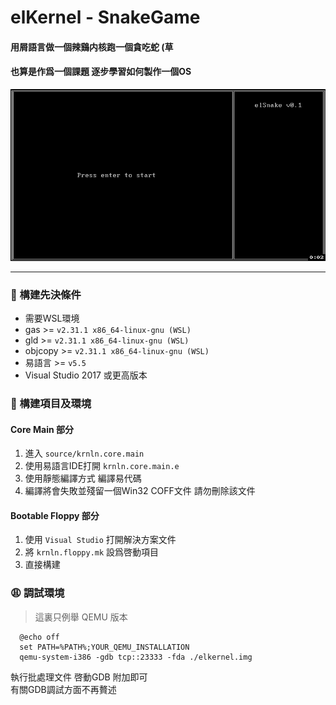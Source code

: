 # elKernel - SnakeGame

#### 用屑語言做一個辣鷄内核跑一個貪吃蛇 (草
#### 也算是作爲一個課題 逐步學習如何製作一個OS

![Snake](image/snake.gif)

---

### 🤔 構建先決條件
  - 需要WSL環境
  - gas >= `v2.31.1 x86_64-linux-gnu (WSL)`
  - gld >= `v2.31.1 x86_64-linux-gnu (WSL)`
  - objcopy >= `v2.31.1 x86_64-linux-gnu (WSL)`
  - 易語言 >= `v5.5`
  - Visual Studio 2017 或更高版本

### 🐴 構建項目及環境
#### Core Main 部分
  1. 進入 `source/krnln.core.main`
  2. 使用易語言IDE打開 `krnln.core.main.e` 
  3. 使用靜態編譯方式 編譯易代碼 
  4. 編譯將會失敗並殘留一個Win32 COFF文件 請勿刪除該文件

#### Bootable Floppy 部分
  1. 使用 `Visual Studio` 打開解決方案文件
  2. 將 `krnln.floppy.mk` 設爲啓動項目
  3. 直接構建

### 😩 調試環境
  > 這裏只例舉 QEMU 版本
  ```batch
    @echo off
    set PATH=%PATH%;YOUR_QEMU_INSTALLATION
    qemu-system-i386 -gdb tcp::23333 -fda ./elkernel.img
  ```
  執行批處理文件 啓動GDB 附加即可<br/>
  有關GDB調試方面不再贅述
